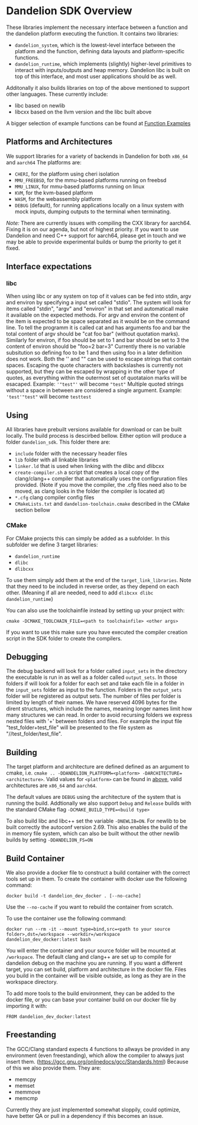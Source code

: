 # Dandelion SDK Overview
These libraries implement the necessary interface between a function and
the dandelion platform executing the function. It contains two libraries:
- `dandelion_system`, which is the lowest-level interface between the platform
and the function, defining data layouts and platform-specific functions.
- `dandelion_runtime`, which implements (slightly) higher-level primitives to
interact with inputs/outputs and heap memory. Dandelion libc is built on top
of this interface, and most user applications should be as well.

Additonally it also builds libraries on top of the above mentioned to support other languages.
These currently include:
- libc based on newlib
- libcxx based on the llvm version and the libc built above

A bigger selection of example functions can be found at [Function Examples](https://github.com/eth-easl/dandelionFunctionExamples)

## Platforms and Architectures

We support libraries for a variety of backends in Dandelion for both `x86_64` and `aarch64`
The platforms are:
- `CHERI`, for the platform using cheri isolation
- `MMU_FREEBSD`, for the mmu-based platforms running on freebsd
- `MMU_LINUX`, for mmu-based platforms running on linux
- `KVM`, for the kvm-based platform
- `WASM`, for the webassembly platform
- `DEBUG` (default), for running applications locally on a linux system with mock inputs,
dumping outputs to the terminal when terminating.

*Note:* There are currently issues with compiling the CXX library for aarch64.
Fixing it is on our agenda, but not of highest priority.
If you want to use Dandelion and need C++ support for aarch64, please get in touch and we may be able to provide experimental builds or bump the priority to get it fixed.

## Interface expectations
### libc
When using libc or any system on top of it values can be fed into stdin, argv and environ by specifying a input set called "stdio".
The system will look for items called "stdin", "argv" and "environ" in that set and automaticall make it available on the expected methods.
For argv and environ the content of the item is expected to be space separated as it would be on the command line.
To tell the programm it is called cat and has arguments foo and bar the total content of argv should be "cat foo bar" (without quotation marks).
Similarly for environ, if foo should be set to 1 and bar should be set to 3 the content of environ should be "foo=2 bar=3"
Currently there is no variable subsitution so defining foo to be 1 and then using foo in a later definition does not work.
Both the '' and "" can be used to escape strings that contain spaces.
Escaping the quote characters with backslashes is currently not supported, but they can be escaped by wrapping in the other type of quotes,
as everything within the outermost set of quotataion marks will be esacaped.
Example: `'"test"'` will become `"test"` 
Multiple quoted strings without a space in between are considered a single argument.
Example: `'test'"test"` will become `testtest` 

## Using

All libraries have prebuilt versions available for download or can be built locally.
The build process is descirbed bellow.
Either option will produce a folder `dandelion_sdk`.
This folder there are:
- `include` folder with the necessary header files
- `lib` folder with all linkable libraries
- `linker.ld` that is used when linking with the dlibc and dlibcxx
- `create-compiler.sh` a script that creates a local copy of the clang/clang++ compiler that automatically uses the configruration files provided. (Note if you move the compiler, the .cfg files need also to be moved, as clang looks in the folder the compiler is located at)
- `*.cfg` clang compiler config files
- `CMakeLists.txt` and `dandelion-toolchain.cmake` described in the CMake section bellow

### CMake

For CMake projects this can simply be added as a subfolder.
In this subfolder we define 3 target libraries:
- `dandelion_runtime`
- `dlibc`
- `dlibcxx`

To use them simply add them at the end of the `target_link_libraries`.
Note that they need to be included in reverse order, as they depend on each other.
(Meaning if all are needed, need to add `dlibcxx dlibc dandelion_runtime`)

You can also use the toolchainfile instead by setting up your project with:
```
cmake -DCMAKE_TOOLCHAIN_FILE=<path to toolchainfile> <other args>
```
If you want to use this make sure you have executed the compiler creation script in the SDK folder to create the compilers.

## Debugging
The debug backend will look for a folder called `input_sets` in the directory the executable is run in as well as a folder called `output_sets`.
In those folders if will look for a folder for each set and take each file in a folder in the `input_sets` folder as input to the function.
Folders in the `output_sets` folder will be registered as output sets.
The number of files per folder is limited by length of their names.
We have reserved 4096 bytes for the dirent structures, which include the names, meaning longer names limit how many structures we can read.
In order to avoid recursing folders we express nested files with '+' between folders and files.
For example the input file "test_folder+test_file" will be presented to the file system as "/<set folder name>/test_folder/test_file".

## Building
The target platform and architecture are defined defined as an argument to cmake, i.e.
`cmake .. -DDANDELION_PLATFORM=<platform> -DARCHITECTURE=<architecture>`. Valid values for `<platform>` can be found in [above](#platforms-and-architectures), valid architectures are `x86_64` and `aarch64`.

The default values are `DEBUG` using the architecture of the system that is running the build.
Addtionally we also support `Debug` and `Release` builds with the standard CMake flag `-DCMAKE_BUILD_TYPE=<build type>`

To also build libc and libc++ set the variable `-DNEWLIB=ON`.
For newlib to be built correctly the autoconf version 2.69.
This also enables the build of the in memory file system,
which can also be built without the other newlib builds by setting `-DDANDELION_FS=ON`

## Build Container
We also provide a docker file to construct a build container with the correct tools set up in them.
To create the container with docker use the following command:
```
docker build -t dandelion_dev_docker . [--no-cache]
```
Use the `--no-cache` if you want to rebuild the container from scratch.

To use the container use the following command:
```
docker run --rm -it --mount type=bind,src=<path to your source folder>,dst=/workspace --workdir=/workspace dandelion_dev_docker:latest bash
``` 
You will enter the container and your source folder will be mounted at `/workspace`.
The default clang and clang++ are set up to compile for dandelion debug on the machine you are running.
If you want a different target, you can set build, platform and architecture in the docker file.
Files you build in the container will be visible outside, as long as they are in the workspace directory.

To add more tools to the build environment, they can be added to the docker file, or you can base your container build on our docker file by importing it with:
```
FROM dandelion_dev_docker:latest
```

## Freestanding
The GCC/Clang standard expects 4 functions to allways be provided in any environment (even freestanding), which allow the compiler to always just insert them.
(https://gcc.gnu.org/onlinedocs/gcc/Standards.html)
Because of this we also provide them.
They are:
- memcpy
- memset
- memmove
- memcmp

Currently they are just implemented somewhat sloppily, could optimize, have better QA or pull in a dependency if this becomes an issue.
